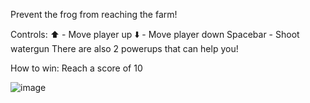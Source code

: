 Prevent the frog from reaching the farm!

Controls:
⬆️ - Move player up
⬇️ - Move player down
Spacebar - Shoot watergun
There are also 2 powerups that can help you!

How to win:
Reach a score of 10


![image](https://github.com/user-attachments/assets/150a4e59-0107-42b1-93db-6eeda568fa96)
